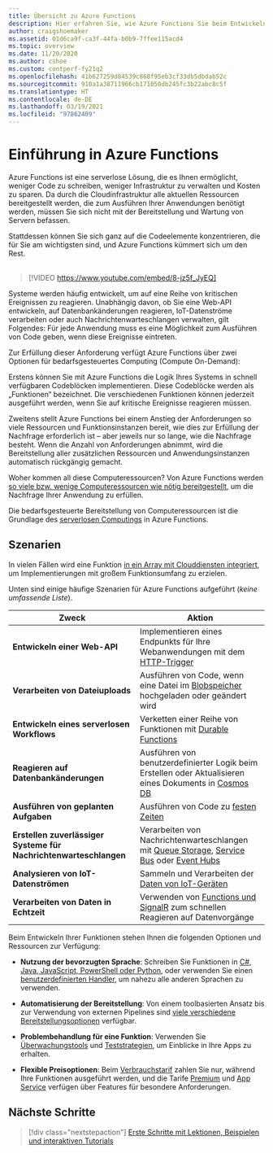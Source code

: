 ```yaml
---
title: Übersicht zu Azure Functions
description: Hier erfahren Sie, wie Azure Functions Sie beim Entwickeln robuster serverloser Apps unterstützen kann.
author: craigshoemaker
ms.assetid: 01d6ca9f-ca3f-44fa-b0b9-7ffee115acd4
ms.topic: overview
ms.date: 11/20/2020
ms.author: cshoe
ms.custom: contperf-fy21q2
ms.openlocfilehash: 41b627259d84539c868f95eb3cf33db5dbdab52c
ms.sourcegitcommit: 910a1a38711966cb171050db245fc3b22abc8c5f
ms.translationtype: HT
ms.contentlocale: de-DE
ms.lasthandoff: 03/19/2021
ms.locfileid: "97862409"
---
```

# <a name="introduction-to-azure-functions"></a>Einführung in Azure Functions

Azure Functions ist eine serverlose Lösung, die es Ihnen ermöglicht, weniger Code zu schreiben, weniger Infrastruktur zu verwalten und Kosten zu sparen. Da durch die Cloudinfrastruktur alle aktuellen Ressourcen bereitgestellt werden, die zum Ausführen Ihrer Anwendungen benötigt werden, müssen Sie sich nicht mit der Bereitstellung und Wartung von Servern befassen.

Stattdessen können Sie sich ganz auf die Codeelemente konzentrieren, die für Sie am wichtigsten sind, und Azure Functions kümmert sich um den Rest.<br /><br />

> [!VIDEO https://www.youtube.com/embed/8-jz5f_JyEQ]

Systeme werden häufig entwickelt, um auf eine Reihe von kritischen Ereignissen zu reagieren. Unabhängig davon, ob Sie eine Web-API entwickeln, auf Datenbankänderungen reagieren, IoT-Datenströme verarbeiten oder auch Nachrichtenwarteschlangen verwalten, gilt Folgendes: Für jede Anwendung muss es eine Möglichkeit zum Ausführen von Code geben, wenn diese Ereignisse eintreten.

Zur Erfüllung dieser Anforderung verfügt Azure Functions über zwei Optionen für bedarfsgesteuertes Computing (Compute On-Demand):

Erstens können Sie mit Azure Functions die Logik Ihres Systems in schnell verfügbaren Codeblöcken implementieren. Diese Codeblöcke werden als „Funktionen“ bezeichnet. Die verschiedenen Funktionen können jederzeit ausgeführt werden, wenn Sie auf kritische Ereignisse reagieren müssen.

Zweitens stellt Azure Functions bei einem Anstieg der Anforderungen so viele Ressourcen und Funktionsinstanzen bereit, wie dies zur Erfüllung der Nachfrage erforderlich ist – aber jeweils nur so lange, wie die Nachfrage besteht. Wenn die Anzahl von Anforderungen abnimmt, wird die Bereitstellung aller zusätzlichen Ressourcen und Anwendungsinstanzen automatisch rückgängig gemacht.

Woher kommen all diese Computeressourcen? Von Azure Functions werden [so viele bzw. wenige Computeressourcen wie nötig bereitgestellt](./functions-scale.md), um die Nachfrage Ihrer Anwendung zu erfüllen.

Die bedarfsgesteuerte Bereitstellung von Computeressourcen ist die Grundlage des [serverlosen Computings](https://azure.microsoft.com/solutions/serverless/) in Azure Functions.

## <a name="scenarios"></a>Szenarien

In vielen Fällen wird eine Funktion [in ein Array mit Clouddiensten integriert](./functions-triggers-bindings.md), um Implementierungen mit großem Funktionsumfang zu erzielen.

Unten sind einige häufige Szenarien für Azure Functions aufgeführt (_keine umfassende Liste_).

| Zweck | Aktion |
| --- | --- |
| **Entwickeln einer Web-API** | Implementieren eines Endpunkts für Ihre Webanwendungen mit dem [HTTP-Trigger](./functions-bindings-http-webhook.md) |
| **Verarbeiten von Dateiuploads** | Ausführen von Code, wenn eine Datei im [Blobspeicher](./functions-bindings-storage-blob.md) hochgeladen oder geändert wird |
| **Entwickeln eines serverlosen Workflows** | Verketten einer Reihe von Funktionen mit [Durable Functions](./durable/durable-functions-overview.md) |
| **Reagieren auf Datenbankänderungen** | Ausführen von benutzerdefinierter Logik beim Erstellen oder Aktualisieren eines Dokuments in [Cosmos DB](./functions-bindings-cosmosdb-v2.md) |
| **Ausführen von geplanten Aufgaben** | Ausführen von Code zu [festen Zeiten](./functions-bindings-timer.md) |
| **Erstellen zuverlässiger Systeme für Nachrichtenwarteschlangen** | Verarbeiten von Nachrichtenwarteschlangen mit [Queue Storage](./functions-bindings-storage-queue.md), [Service Bus](./functions-bindings-service-bus.md) oder [Event Hubs](./functions-bindings-event-hubs.md) |
| **Analysieren von IoT-Datenströmen** | Sammeln und Verarbeiten der [Daten von IoT-Geräten](./functions-bindings-event-iot.md) |
| **Verarbeiten von Daten in Echtzeit** | Verwenden von [Functions und SignalR](./functions-bindings-signalr-service.md) zum schnellen Reagieren auf Datenvorgänge |

Beim Entwickeln Ihrer Funktionen stehen Ihnen die folgenden Optionen und Ressourcen zur Verfügung:

- **Nutzung der bevorzugten Sprache**: Schreiben Sie Funktionen in [C#, Java, JavaScript, PowerShell oder Python](./supported-languages.md), oder verwenden Sie einen [benutzerdefinierten Handler](./functions-custom-handlers.md), um nahezu alle anderen Sprachen zu verwenden.

- **Automatisierung der Bereitstellung**: Von einem toolbasierten Ansatz bis zur Verwendung von externen Pipelines sind [viele verschiedene Bereitstellungsoptionen](./functions-deployment-technologies.md) verfügbar.

- **Problembehandlung für eine Funktion**: Verwenden Sie [Überwachungstools](./functions-monitoring.md) und [Teststrategien](./functions-test-a-function.md), um Einblicke in Ihre Apps zu erhalten.

- **Flexible Preisoptionen**: Beim [Verbrauchstarif](./pricing.md) zahlen Sie nur, während Ihre Funktionen ausgeführt werden, und die Tarife [Premium](./pricing.md) und [App Service](./pricing.md) verfügen über Features für besondere Anforderungen.

## <a name="next-steps"></a>Nächste Schritte

> [!div class="nextstepaction"]
> [Erste Schritte mit Lektionen, Beispielen und interaktiven Tutorials](./functions-get-started.md)
